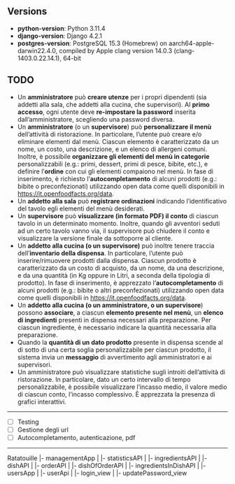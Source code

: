 ## Versions
- **python-version**: Python 3.11.4
- **django-version**: Django 4.2.1
- **postgres-version**: PostgreSQL 15.3 (Homebrew) on aarch64-apple-darwin22.4.0, compiled by Apple clang version 14.0.3 (clang-1403.0.22.14.1), 64-bit

## TODO 
- Un **amministratore** può **creare utenze** per i propri dipendenti (sia addetti alla sala, che addetti alla cucina, che supervisori). Al **primo accesso**, ogni utente deve **re-impostare la password** inserita dall’amministratore, scegliendo una password diversa.
- Un **amministratore** (o un **supervisore**) può **personalizzare il menù** dell’attività di ristorazione. In particolare, l’utente può creare e/o eliminare elementi dal menù. Ciascun elemento è caratterizzato da un nome, un costo, una descrizione, e un elenco di allergeni comuni. Inoltre, è possibile **organizzare gli elementi del menù in categorie** personalizzabili (e.g.: primi, dessert, primi di pesce, bibite, etc.), e definire l’**ordine** con cui gli elementi compaiono nel menù. In fase di inserimento, è richiesto l’**autocompletamento** di alcuni prodotti (e.g.: bibite o preconfezionati) utilizzando open data come quelli disponibili in https://it.openfoodfacts.org/data.
- Un **addetto alla sala** può **registrare ordinazioni** indicando l’identificativo del tavolo egli elementi del menù desiderati.
- Un **supervisore** può **visualizzare (in formato PDF) il conto** di ciascun tavolo in un determinato momento. Inoltre, quando gli avventori seduti ad un certo tavolo vanno via, il supervisore può chiudere il conto e visualizzare la versione finale da sottoporre al cliente.
- Un **addetto alla cucina (o un supervisore)** può inoltre tenere traccia dell’**inventario della dispensa**. In particolare, l’utente può inserire/rimuovere prodotti dalla dispensa. Ciascun prodotto è caratterizzato da un costo di acquisto, da un nome, da una descrizione, e da una quantità (in Kg oppure in Litri, a seconda della tipologia di prodotto). In fase di inserimento, è apprezzato l’**autocompletamento** di alcuni prodotti (e.g.: bibite o altri preconfezionati) utilizzando open data come quelli disponibili in https://it.openfoodfacts.org/data.
- Un **addetto alla cucina (o un amministratore, o un supervisore**) possono **associare**, a ciascun **elemento presente nel menù**, un **elenco di ingredienti** presenti in dispensa necessari alla preparazione. Per ciascun ingrediente, è necessario indicare la quantità necessaria alla preparazione.
- Quando la **quantità di un dato prodotto** presente in dispensa scende al di sotto di una certa soglia personalizzabile per ciascun prodotto, il sistema invia un **messaggio** di avvertimento agli amministratori e ai supervisori.
- Un amministratore può visualizzare statistiche sugli introiti dell’attività di ristorazione. In particolare, dato un certo intervallo di tempo personalizzabile, è possibile visualizzare l’incasso medio, il valore medio di ciascun conto, l’incasso complessivo. È apprezzata la presenza di grafici interattivi.

--- 

- [ ] Testing
- [ ] Gestione degli url
- [ ] Autocompletamento, autenticazione, pdf

--- 

Ratatouille
|- managementApp
|  |- statisticsAPI 
|  |- ingredientsAPI
|  |- dishAPI
|  |- orderAPI
|  |- dishOfOrderAPI 
|  |- ingredientsInDishAPI
|
|- usersApp
|  |- userApi
|  |- login_view
|  |- updatePassword_view
